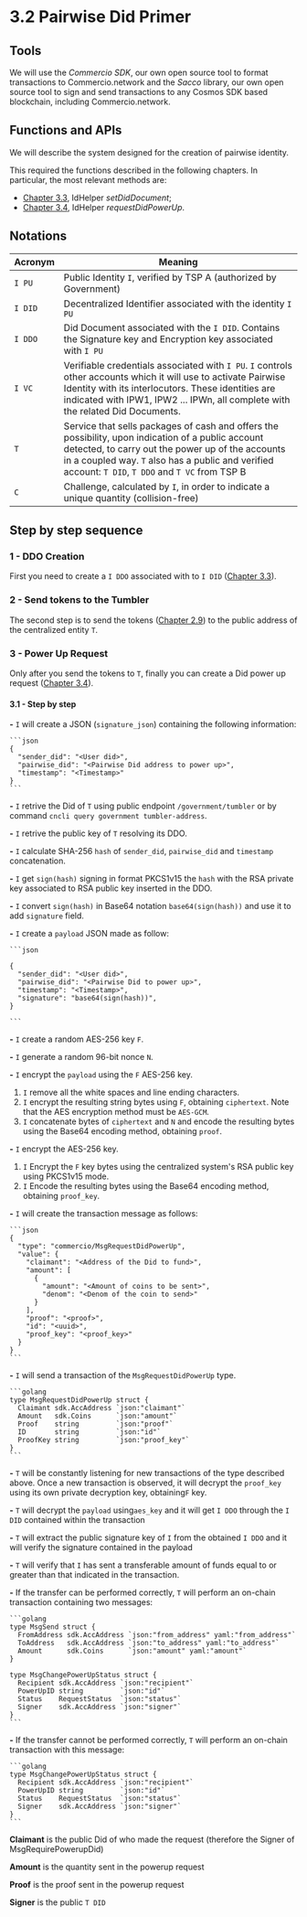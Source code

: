 # 3.2 Pairwise Did Primer

## Tools

We will use the _Commercio SDK_, our own open source tool to format transactions to Commercio.network and the _Sacco_ library, our own open source tool to sign and send transactions to any Cosmos SDK based blockchain, including Commercio.network.

## Functions and APIs

We will describe the system designed for the creation of pairwise identity.

This required the functions described in the following chapters. In particular, the most relevant methods are:

- [Chapter 3.3](3.3-chapter.md), IdHelper _setDidDocument_;
- [Chapter 3.4](3.4-chapter.md), IdHelper _requestDidPowerUp_.

## Notations

| Acronym | Meaning                                                                                                                                                                                                                                                      |
|---------|--------------------------------------------------------------------------------------------------------------------------------------------------------------------------------------------------------------------------------------------------------------|
| `I PU`  | Public Identity `I`, verified by TSP A (authorized by Government)                                                                                                                                                                                            |
| `I DID` | Decentralized Identifier associated with the identity `I PU`                                                                                                                                                                                                 |
| `I DDO` | Did Document associated with the `I DID`. Contains the Signature key and Encryption key associated with  `I PU`                                                                                                                                              |
| `I VC`  | Verifiable credentials associated with `I PU`. `I` controls other accounts which it will use to activate Pairwise Identity with its interlocutors. These identities are indicated with IPW1, IPW2 ... IPWn, all complete with the related Did Documents.     |
| `T`     | Service that sells packages of cash and offers the possibility, upon indication of a public account detected, to carry out the power up of the accounts in a coupled way. `T` also has a public and verified account: `T DID`, `T DDO` and `T VC` from TSP B |
| `C`     | Challenge, calculated by `I`, in order to indicate a unique quantity (collision-free)                                                                                                                                                                        |

## Step by step sequence

### **1 - DDO Creation**

First you need to create a `I DDO` associated with to `I DID` ([Chapter 3.3](3.3-chapter.md)).

### **2 - Send tokens to the Tumbler**

The second step is to send the tokens ([Chapter 2.9](../2-commercio-account/2.9-chapter.md)) to the public address of the centralized entity `T`.

### **3 - Power Up Request**

Only after you send the tokens to `T`, finally you can create a Did power up request ([Chapter 3.4](3.4-chapter.md)).

#### **3.1 - Step by step**

**-** `I` will create a JSON (`signature_json`) containing the following information:

    ```json
    {
      "sender_did": "<User did>",
      "pairwise_did": "<Pairwise Did address to power up>",
      "timestamp": "<Timestamp>"
    }
    ```

**-** `I` retrive the Did of `T` using public endpoint `/government/tumbler` or by command `cncli query government tumbler-address`.

**-** `I` retrive the public key of `T` resolving its DDO.

**-** `I` calculate SHA-256 `hash` of `sender_did`, `pairwise_did` and `timestamp` concatenation.

**-** `I` get `sign(hash)` signing in format PKCS1v15 the `hash` with the RSA private key associated to RSA public key inserted in the DDO.

**-** `I` convert `sign(hash)` in Base64 notation `base64(sign(hash))` and use it to add `signature` field.

**-** `I` create a `payload` JSON made as follow:

    ```json

    {
      "sender_did": "<User did>",
      "pairwise_did": "<Pairwise Did to power up>",
      "timestamp": "<Timestamp>",
      "signature": "base64(sign(hash))",
    }

    ```

**-** `I` create a random AES-256 key `F`.

**-** `I` generate a random 96-bit nonce `N`.

**-** `I` encrypt the `payload` using the `F` AES-256 key.

  1. `I` remove all the white spaces and line ending characters.
  2. `I` encrypt the resulting string bytes using `F`, obtaining `ciphertext`. Note that the AES encryption method must be `AES-GCM`.
  3. `I` concatenate bytes of `ciphertext` and `N` and encode the resulting bytes using the Base64 encoding method, obtaining `proof`.

**-** `I` encrypt the AES-256 key.

  1. `I` Encrypt the `F` key bytes using the centralized system's RSA public key using PKCS1v15 mode.
  2. `I` Encode the resulting bytes using the Base64 encoding method, obtaining `proof_key`.

**-** `I` will create the transaction message as follows:

    ```json
    {
      "type": "commercio/MsgRequestDidPowerUp",
      "value": {
        "claimant": "<Address of the Did to fund>",
        "amount": [
          {
            "amount": "<Amount of coins to be sent>",
            "denom": "<Denom of the coin to send>"
          }   
        ],
        "proof": "<proof>",
        "id": "<uuid>",
        "proof_key": "<proof_key>"
      }
    }
    ```

**-** `I` will send a transaction of the `MsgRequestDidPowerUp` type.

    ```golang
    type MsgRequestDidPowerUp struct {
      Claimant sdk.AccAddress `json:"claimant"`
      Amount   sdk.Coins      `json:"amount"`
      Proof    string         `json:"proof"`
      ID       string         `json:"id"`
      ProofKey string         `json:"proof_key"`
    }
    ```

**-** `T` will be constantly listening for new transactions of the type described above. Once a new transaction is observed, it will decrypt the `proof_key` using its own private decryption key, obtaining`F` key.

**-** `T` will decrypt the `payload` using`aes_key` and it will get `I DDO` through the `I DID` contained within the transaction

**-** `T` will extract the public signature key of `I` from the obtained `I DDO` and it will verify the signature contained in the payload

**-** `T` will verify that  `I`  has sent a transferable amount of funds equal to or greater than that indicated in the transaction.

**-** If the transfer can be performed correctly, `T` will perform an on-chain transaction containing two messages:

    ```golang
    type MsgSend struct {
      FromAddress sdk.AccAddress `json:"from_address" yaml:"from_address"`
      ToAddress   sdk.AccAddress `json:"to_address" yaml:"to_address"`
      Amount      sdk.Coins      `json:"amount" yaml:"amount"`
    }

    type MsgChangePowerUpStatus struct {
      Recipient sdk.AccAddress `json:"recipient"`
      PowerUpID string         `json:"id"`
      Status    RequestStatus  `json:"status"`
      Signer    sdk.AccAddress `json:"signer"`
    }
    ```

**-** If the transfer cannot be performed correctly, `T` will perform an on-chain transaction with this message:

    ```golang
    type MsgChangePowerUpStatus struct {
      Recipient sdk.AccAddress `json:"recipient"`
      PowerUpID string         `json:"id"`
      Status    RequestStatus  `json:"status"`
      Signer    sdk.AccAddress `json:"signer"`
    }
    ```

**Claimant** is the public Did of who made the request (therefore the Signer of MsgRequirePowerupDid)

**Amount** is the quantity sent in the powerup request

**Proof** is the proof sent in the powerup request

**Signer** is the public `T DID`
